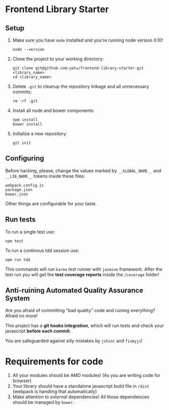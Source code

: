 # Frontend Library Starter


## Setup

1. Make sure you have `node` installed and you're running node version 0.10!

    ```
    node --version
    ```

1. Clone the project to your working directory:

    ```
    git clone git@github.com:yetu/frontend-library-starter.git <library_name>
    cd <library_name>
    ```

1. Delete `.git` to cleanup the repository linkage and all unnecessary commits:

    ```
    rm -rf .git
    ```

1. Install all node and bower components:

   ```
   npm install
   bower install
   ```

1. Initialize a new repository:

   ```
   git init
   ```

## Configuring

Before hacking, please, change the values marked by `__GLOBAL_NAME__` and `__LIB_NAME__` tokens inside these files:

```
webpack.config.js
package.json
bower.json
```

Other things are configurable for your taste.

## Run tests

To run a single test use:

```
npm test
```

To run a continous tdd session use:

```
npm run tdd
```

This commands will run `karma` test runner with `jasmine` framework.
After the test run you will get the **test coverage reports** inside the `/coverage` folder!

## Anti-ruining Automated Quality Assurance System

Are you afraid of committing "bad quality" code and ruining everything?
Afraid no more!

This project has a **git hooks integration**, which will run tests and check your javascript **before each commit**.

You are safeguarded against silly mistakes by `jshint` and `fixmyjs`!

# Requirements for code

1. All your modules should be AMD modules! (As you are writing code for browser)
2. Your library should have a standalone javascript build file in `/dist` (webpack is handling that automatically)
3. Make attention to *external* dependencies! All those dependencies should be managed by `bower`.
